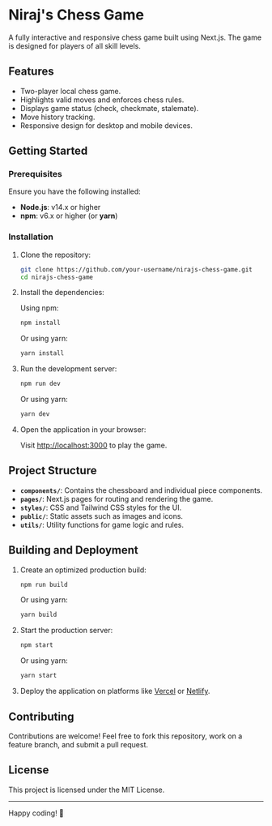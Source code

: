 # Niraj's Chess Game

A fully interactive and responsive chess game built using Next.js. The game is designed for players of all skill levels.

## Features

- Two-player local chess game.
- Highlights valid moves and enforces chess rules.
- Displays game status (check, checkmate, stalemate).
- Move history tracking.
- Responsive design for desktop and mobile devices.

## Getting Started

### Prerequisites

Ensure you have the following installed:

- **Node.js**: v14.x or higher
- **npm**: v6.x or higher (or **yarn**)

### Installation

1. Clone the repository:

    ```bash
    git clone https://github.com/your-username/nirajs-chess-game.git
    cd nirajs-chess-game
    ```

2. Install the dependencies:

    Using npm:

    ```bash
    npm install
    ```

    Or using yarn:

    ```bash
    yarn install
    ```

3. Run the development server:

    ```bash
    npm run dev
    ```

    Or using yarn:

    ```bash
    yarn dev
    ```

4. Open the application in your browser:

    Visit [http://localhost:3000](http://localhost:3000) to play the game.

## Project Structure

- **`components/`**: Contains the chessboard and individual piece components.
- **`pages/`**: Next.js pages for routing and rendering the game.
- **`styles/`**: CSS and Tailwind CSS styles for the UI.
- **`public/`**: Static assets such as images and icons.
- **`utils/`**: Utility functions for game logic and rules.

## Building and Deployment

1. Create an optimized production build:

    ```bash
    npm run build
    ```

    Or using yarn:

    ```bash
    yarn build
    ```

2. Start the production server:

    ```bash
    npm start
    ```

    Or using yarn:

    ```bash
    yarn start
    ```

3. Deploy the application on platforms like [Vercel](https://vercel.com/) or [Netlify](https://www.netlify.com/).

## Contributing

Contributions are welcome! Feel free to fork this repository, work on a feature branch, and submit a pull request.

## License

This project is licensed under the MIT License.

---

Happy coding! 🎉
